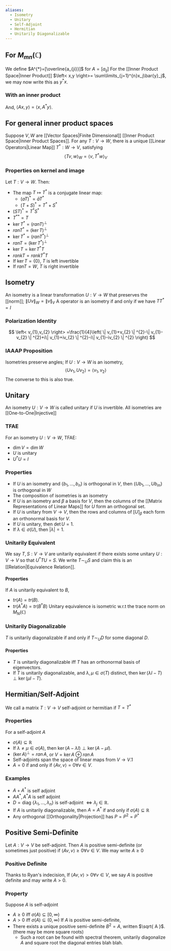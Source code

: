 ```yaml
---
aliases:
  - Isometry
  - Unitary
  - Self-Adjoint
  - Hermitian
  - Unitarily Diagonalizable
---
```

## For $M_{mn}(\mathbb{C})$
We define $A^{*}=[\overline{a_{ji}}]$ for $A=[a_{ij}]$
For the [[Inner Product Space|Inner Product]] $\left< x,y \right>= \sum\limits_{j=1}^{n}x_j\bar{y}_j$, we may now write this as $y^{*}x$.
### With an inner product
And, $\left< Ax,y \right>=\left< x,A^{*}y \right>$.
## For general inner product spaces
Suppose $V,W$ are [[Vector Spaces|Finite Dimensional]] [[Inner Product Space|Inner Product Spaces]]. For any $T:V\to W$, there is a unique [[Linear Operators|Linear Map]] $T^{*}:W\to V$, satisfying 
$$ \left< Tv,w \right> _W=\left< v,T^{*}w \right> _V $$
### Properties on kernel and image
Let $T:V\to W$. Then:
- The map $T\mapsto T^{*}$ is a conjugate linear map:
	- $(aT)^{*}=\bar{a}T^{*}$
	- $(T+S)^{*}=T^{*}+S^{*}$
- $(ST)^{*}=T^{*}S^{*}$
- ${T^{*}}^{*}=T$
- $\ker T^{*}=(ran T)^\perp$
- $ran T^{*}=(\ker T)^\perp$
- $\ker T^{*}=(ran T^{*})^\perp$
- $ran T=(\ker T^{*})^\perp$
- $\ker T= \ker T^{*}T$
- $rank T =rank T^{*}T$
- If $\ker T=\{ 0 \},$ $T$ is left invertible
- If $ran T=W$, $T$ is right invertible
## Isometry
An isometry is a linear transformation $U:V\to W$ that preserves the [[norm]]; $\| Uv \|_W=\| v \|_V$
A operator is an isometry if and only if we have $TT^{*}=I$
### Polarization Identity
$$
\left< v_{1},v_{2} \right> =\frac{1}{4}\left( \| v_{1}+v_{2} \| ^{2}-\| v_{1}-v_{2} \| ^{2}+i\| v_{1}+iv_{2} \| ^{2}-i\| v_{1}-iv_{2} \| ^{2} \right) 
$$
### IAAAP Proposition
Isometries preserve angles; If $U:V\to W$ is an isometry, 
$$ \left< Uv_{1},Uv_{2} \right> =\left< v_{1},v_{2} \right>  $$
The converse to this is also true.
## Unitary
An isometry $U:V\to W$ is called unitary if $U$ is invertible.
All isometries are [[One-to-One|Injective]] 
### TFAE
For an isometry $U:V\to W$, TFAE:
- $\dim V=\dim W$
- $U$ is unitary
- $U^{*}U=I$
### Properties
- If $U$ is an isometry and $\{ b_{1},\dots,b_n \}$ is orthogonal in $V$, then $\{ Ub_{1},\dots,Ub_m \}$ is orthogonal in $W$
- The composition of isometries is an isometry
- If $U$ is an isometry and $\beta$ a basis for $V$, then the columns of the [[Matrix Representations of Linear Maps]] for $U$ form an orthogonal set.
- If $U$ is unitary from $V\to V$, then the rows and columns of $[U]_\beta$ each form an orthonormal basis for $V$.
- If $U$ is unitary, then $\det U=1$.
- If $\lambda \in\sigma(U)$, then $|\lambda|=1$.
### Unitarily Equivalent
We say $T,S:V\to V$ are unitarily equivalent if there exists some unitary $U:V\to V$ so that $U^{*}TU=S$. We write $T\sim_U S$ and claim this is an [[Relation|Equivalence Relation]]. 
#### Properties
If $A$ is unitarily equivalent to $B$, 
- $tr(A)=tr(B)$.
- $tr(A^*A)=tr(B^*B)$ Unitary equivalence is isometric w.r.t the trace norm on $M_N(\mathbb{C})$
### Unitarily Diagonalizable
$T$ is unitarily diagonalizable if and only if $T\sim_UD$ for some diagonal $D$.
#### Properties
- $T$ is unitarily diagonalizable iff $T$ has an orthonormal basis of eigenvectors.
- If $T$ is unitarily diagonalizable, and $\lambda,\mu \in\sigma(T)$ distinct, then $\ker(\lambda I-T)\perp \ker(\mu I-T)$.
## Hermitian/Self-Adjoint
We call a matrix $T:V\to V$ self-adjoint or hermitian if $T=T^{*}$
### Properties
For a self-adjoint $A$
- $\sigma(A)\subseteq \mathbb{R}$
- If $\lambda\neq\mu \in\sigma(A),$ then $\ker(A-\lambda I)\perp \ker(A-\mu I)$.
- $(\ker A)^\perp=ran\,A$, or $V=\ker A\oplus ran \,A$
- Self-adjoints span the space of linear maps from $V\to V$.1
- $A=0$ if and only if $\left< Av,v \right> = 0\forall v\in V$.
### Examples
- $A+A^{*}$ is self adjoint
- $AA^{*}, A^{*}A$ is self adjoint
- $D=\text{diag }\{ \lambda_{1},\dots,\lambda_n \}$ is self-adjoint $\iff\lambda_j\in\mathbb{R}$.
- If $A$ is unitarily diagonalizable, then $A=A^{*}$ if and only if $\sigma(A)\subseteq \mathbb{R}$
- Any orthogonal [[Orthogonality|Projection]] has $P=P^{2}=P^{*}$
## Positive Semi-Definite
Let $A:V\to V$ be self-adjoint. Then $A$ is positive semi-definite (or sometimes just positive) if $\langle Av,v \rangle\geq 0\forall v\in V$. We may write $A\geq 0$
### Positive Definite
Thanks to Ryan's indecision, 
If $\langle Av,v \rangle>0\forall v\in V$, we say $A$ is positive definite and may write $A>0$.
### Property
Suppose $A$ is self-adjoint
- $A\geq 0$ iff $\sigma(A)\subseteq [0,\infty )$ 
- $A>0$ iff $\sigma(A)\subseteq(0,\infty)$
If $A$ is positive semi-definite, 
- There exists a unique positive semi-definite $B^{2}=A$, written $\sqrt{ A }$. (there may be more square roots)
	- Such a root can be found with spectral theorem, unitarily diagonalize $A$ and square root the diagonal entries blah blah.